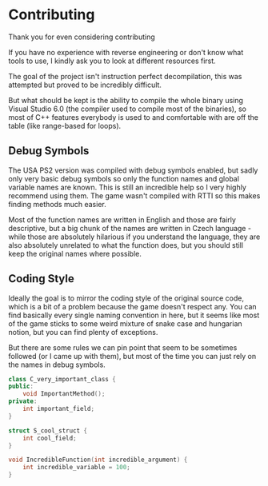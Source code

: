 # Contributing

Thank you for even considering contributing

If you have no experience with reverse engineering or don't know what tools to use, I kindly ask you to look at different resources first.

The goal of the project isn't instruction perfect decompilation, this was attempted but proved to be incredibly difficult.

But what should be kept is the ability to compile the whole binary using Visual Studio 6.0 (the compiler used to compile most of the binaries), so most of C++ features everybody is used to and comfortable with are off the table (like range-based for loops).

## Debug Symbols

The USA PS2 version was compiled with debug symbols enabled, but sadly only very basic debug symbols so only the function names and global variable names are known. This is still an incredible help so I very highly recommend using them. The game wasn't compiled with RTTI so this makes finding methods much easier.

Most of the function names are written in English and those are fairly descriptive, but a big chunk of the names are written in Czech language - while those are absolutely hilarious if you understand the language, they are also absolutely unrelated to what the function does, but you should still keep the original names where possible.

## Coding Style

Ideally the goal is to mirror the coding style of the original source code, which is a bit of a problem because the game doesn't respect any. You can find basically every single naming convention in here, but it seems like most of the game sticks to some weird mixture of snake case and hungarian notion, but you can find plenty of exceptions.

But there are some rules we can pin point that seem to be sometimes followed (or I came up with them), but most of the time you can just rely on the names in debug symbols.

```cpp
class C_very_important_class {
public:
    void ImportantMethod();
private:
    int important_field;
}

struct S_cool_struct {
    int cool_field;
}

void IncredibleFunction(int incredible_argument) {
    int incredible_variable = 100;
}
```